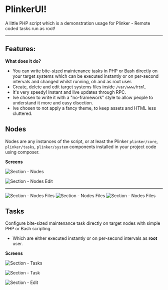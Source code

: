 PlinkerUI!
===================

A little PHP script which is a demonstration usage for Plinker - Remote coded tasks run as root! 

----------

Features:
---------

**What does it do?**

 - You can write bite-sized maintenance tasks in PHP or Bash directly on your target systems which can be executed instantly or on per-second intervals and changed whilst running, oh and as root user.
 - Create, delete and edit target systems files inside `/var/www/html`.
 - It's very speedy! Instant and live updates through RPC.
 - Ive chosen to write it with a "no-framework" style to allow people to understand it more and easy disection.
 - Ive chosen to not apply a fancy theme, to keep assets and HTML less cluttered.

Nodes
-----

Nodes are any instances of the script, or at least the Plinker `plinker/core`, `plinker/tasks`, `plinker/system` components installed in your project code using composer.

**Screens**

![Section - Nodes](https://cherone.co.uk/files/screens/plinkerui/nodes.png)

![Section - Nodes Edit](https://cherone.co.uk/files/screens/plinkerui/node.edit.png)

----------

![Section - Nodes Files](https://cherone.co.uk/files/screens/plinkerui/node.tasks.png)
![Section - Nodes Files](https://cherone.co.uk/files/screens/plinkerui/node.files.png)
![Section - Nodes Files](https://cherone.co.uk/files/screens/plinkerui/node.information.png)


Tasks
-----

Configure bite-sized maintenance task directly on target nodes with simple PHP or Bash scripting. 

  -  Which are either executed instantly or on per-second intervals as **root** user.

**Screens**

![Section - Tasks](https://cherone.co.uk/files/screens/plinkerui/tasks.png)

![Section - Task](https://cherone.co.uk/files/screens/plinkerui/task.png)

![Section - Edit](https://cherone.co.uk/files/screens/plinkerui/task.edit.png)

